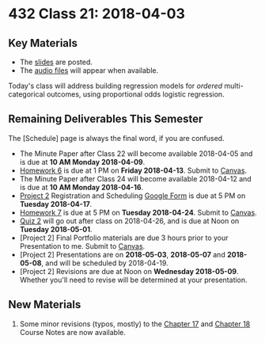 # 432 Class 21: 2018-04-03

## Key Materials

- The [slides](https://github.com/THOMASELOVE/432-2018/tree/master/slides/class20) are posted.
- The [audio files](https://github.com/THOMASELOVE/432-2018/tree/master/slides/class20) will appear when available.

Today's class will address building regression models for *ordered* multi-categorical outcomes, using proportional odds logistic regression. 

## Remaining Deliverables This Semester

The [Schedule] page is always the final word, if you are confused.

- The Minute Paper after Class 22 will become available 2018-04-05 and is due at **10 AM Monday 2018-04-09**.
- [Homework 6](https://github.com/THOMASELOVE/432-2018/tree/master/assignments/hw6) is due at 1 PM on **Friday 2018-04-13**. Submit to [Canvas](https://canvas.case.edu/).
- The Minute Paper after Class 24 will become available 2018-04-12 and is due at **10 AM Monday 2018-04-16**.
- [Project 2](https://github.com/THOMASELOVE/432-2018/tree/master/projects/project2) Registration and Scheduling [Google Form](https://goo.gl/forms/Zfgnq5pyAAzAlmUm1) is due at 5 PM on **Tuesday 2018-04-17**.
- [Homework 7](https://github.com/THOMASELOVE/432-2018/tree/master/assignments/hw7) is due at 5 PM on **Tuesday 2018-04-24**. Submit to [Canvas](https://canvas.case.edu/).
- [Quiz 2](https://github.com/THOMASELOVE/432-2018/tree/master/quizzes/quiz2) will go out after class on 2018-04-26, and is due at Noon on **Tuesday 2018-05-01**.
- [Project 2] Final Portfolio materials are due 3 hours prior to your Presentation to me. Submit to [Canvas](https://canvas.case.edu/).
- [Project 2] Presentations are on **2018-05-03**, **2018-05-07** and **2018-05-08**, and will be scheduled by 2018-04-19.
- [Project 2] Revisions are due at Noon on **Wednesday 2018-05-09**. Whether you'll need to revise will be determined at your presentation.

## New Materials

1. Some minor revisions (typos, mostly) to the [Chapter 17](https://thomaselove.github.io/432-notes/cleaning-the-brfss-smart-data.html) and [Chapter 18](https://thomaselove.github.io/432-notes/modeling-a-count-outcome-in-ohio-smart.html) Course Notes are now available.

